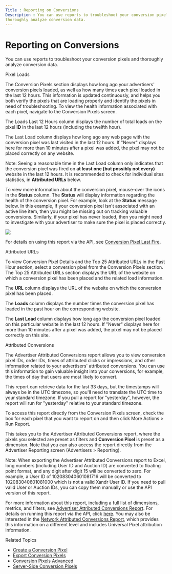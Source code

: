 ```yaml
---
Title : Reporting on Conversions
Description : You can use reports to troubleshoot your conversion pixels and
thoroughly analyze conversion data.
---
```



# Reporting on Conversions





You can use reports to troubleshoot your conversion pixels and
thoroughly analyze conversion data.

Pixel Loads

The Conversion Pixels section displays
how long ago your advertisers' conversion pixels loaded, as well as how
many times each pixel loaded in the last 12 hours. This information is
updated continuously, and helps you both verify the pixels that are
loading properly and identify the pixels in need of troubleshooting. To
view the health information associated with each pixel, navigate to the
Conversion Pixels screen.

The Loads Last 12 Hours column
displays the number of total loads on the pixel **ID** in the last 12
hours (including the twelfth hour).

The Last Load column displays how long
ago any web page with the conversion pixel was last visited in the last
12 hours. If "Never" displays here for more than 10 minutes after a
pixel was added, the pixel may not be placed correctly on any website.



Note: Seeing a reasonable time in the
Last Load column only indicates that
the conversion pixel was fired on **at least one (but possibly not
every)** website in the last 12 hours. It is recommended to check for
individual sites statistics, in **Attributed URLs** below.



To view more information about the conversion pixel, mouse-over the
icons in the **Status** column.
The **Status** will display information regarding the health of the
conversion pixel. For example, look at the **Status** message below. In
this example, if your conversion pixel isn't associated with an active
line item, then you might be missing out on tracking valuable
conversions. Similarly, if your pixel has never loaded, then you might
need to investigate with your advertiser to make sure the pixel is
placed correctly.

<img
src="../images/reporting-on-conversions/ConversionPixels_Statuses.jpg"
class="image" />

For details on using this report via the API, see <a
href="https://docs.xandr.com/bundle/xandr-api/page/conversion-pixel-last-fire.html"
class="xref" target="_blank">Conversion Pixel Last Fire</a>.

Attributed URLs

To view Conversion Pixel Details and
the Top 25 Attributed URLs in the Past
Hour section, select a conversion pixel from the
Conversion Pixels section.
The Top 25 Attributed URLs section
displays the URL of the website on which a conversion pixel has been
placed and the related load information.

The **URL** column displays the
URL of the website on which the conversion pixel has been placed.

The **Loads** column displays the
number times the conversion pixel has loaded in the past hour on the
corresponding website.

The **Last Load** column displays
how long ago the conversion pixel loaded on this particular website in
the last 12 hours. If "Never" displays here for more than 10 minutes
after a pixel was added, the pixel may not be placed correctly on this
site.

Attributed Conversions

The Advertiser Attributed Conversions report allows you to view
conversion pixel IDs, order IDs, times of attributed clicks or
impressions, and other information related to your advertisers'
attributed conversions. You can use this information to gain valuable
insight into your conversions, for example, the times of day that users
are most likely to convert.

This report can retrieve data for the last 33 days, but the timestamps
will always be in the UTC timezone, so you'll need to translate the UTC
time to your standard timezone. If you pull a report for "yesterday",
however, the report will run for "yesterday" relative to your standard
timezone.

To access this report directly from the
Conversion Pixels screen, check the
box for each pixel that you want to report on and then click
More Actions
 \>  Run Report.

This takes you to the Advertiser Attributed Conversions report, where
the pixels you selected are preset as filters and **Conversion Pixel**
is preset as a dimension. Note that you can also access the report
directly from the Advertiser
Reporting screen
(Advertisers
\>  Reporting).



Note: When exporting the Advertiser
Attributed Conversions report to Excel, long numbers (including User ID
and Auction ID) are converted to floating point format, and any digit
after digit 15 will be converted to zero. For example, a User ID of
102083040601081716 will be converted to 102083040601081000 which is not
a valid Xandr User ID. If you need to pull valid
User or Auction IDs, you can copy them manually or use the API version
of this report.



For more information about this report, including a full list of
dimensions, metrics, and filters, see
<a href="advertiser-attributed-conversions-report.html"
class="xref">Advertiser Attributed Conversions Report</a>. For details
on running this report via the API, click <a
href="https://docs.xandr.com/bundle/xandr-api/page/attributed-conversions.html"
class="xref" target="_blank">here</a>. You may also be interested in the
<a href="member-attributed-conversions-report.html" class="xref">Network
Attributed Conversions Report</a>, which provides this information on a
different level and includes Universal Pixel attribution information.





Related Topics

- <a href="create-a-conversion-pixel.html" class="xref">Create a
  Conversion Pixel</a>
- <a href="export-conversion-pixels.html" class="xref">Export Conversion
  Pixels</a>
- <a href="conversion-pixels-advanced.html" class="xref">Conversion Pixels
  Advanced</a>
- <a href="server-side-conversion-pixels.html" class="xref">Server-Side
  Conversion Pixels</a>






